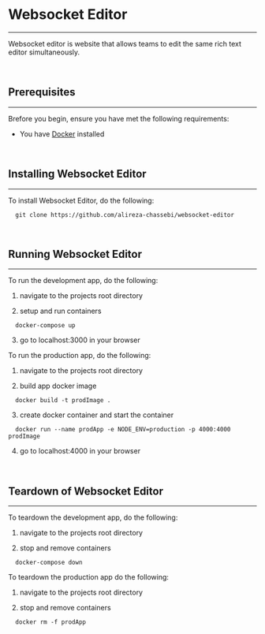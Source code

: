 # Websocket Editor

---

Websocket editor is website that allows teams to edit the same rich text editor simultaneously.

   <br />

## Prerequisites

---

Brefore you begin, ensure you have met the following requirements:

- You have [Docker](https://www.docker.com/) installed

   <br />

## Installing Websocket Editor

---

To install Websocket Editor, do the following:

```
  git clone https://github.com/alireza-chassebi/websocket-editor
```

   <br />

## Running Websocket Editor

---

To run the development app, do the following:

1. navigate to the projects root directory

2. setup and run containers

```
  docker-compose up
```

3. go to localhost:3000 in your browser

To run the production app, do the following:

1. navigate to the projects root directory

2. build app docker image

```
  docker build -t prodImage .
```

3. create docker container and start the container

```
  docker run --name prodApp -e NODE_ENV=production -p 4000:4000 prodImage
```

4. go to localhost:4000 in your browser

   <br />

## Teardown of Websocket Editor

---

To teardown the development app, do the following:

1. navigate to the projects root directory

2. stop and remove containers

```
  docker-compose down
```

To teardown the production app do the following:

1. navigate to the projects root directory

2. stop and remove containers

```
  docker rm -f prodApp
```

   <br />
